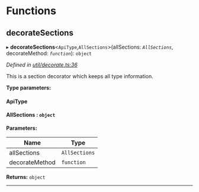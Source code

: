 

# Functions

<a id="decoratesections"></a>

##  decorateSections

▸ **decorateSections**<`ApiType`,`AllSections`>(allSections: *`AllSections`*, decorateMethod: *`function`*): `object`

*Defined in [util/decorate.ts:36](https://github.com/polkadot-js/api/blob/63846ac/packages/api/src/util/decorate.ts#L36)*

This is a section decorator which keeps all type information.

**Type parameters:**

#### ApiType 
#### AllSections :  `object`
**Parameters:**

| Name | Type |
| ------ | ------ |
| allSections | `AllSections` |
| decorateMethod | `function` |

**Returns:** `object`

___

